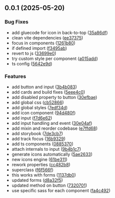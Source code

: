 ## 0.0.1 (2025-05-20)


### Bug Fixes

* add gluecode for icon in back-to-top ([35a86df](https://github.com/astagi/test-wc/commit/35a86dfa7ef9179d76c4d1501aebc3ea601411f0))
* clean vite dependencies ([ee37375](https://github.com/astagi/test-wc/commit/ee3737544e717ebc7d648dc198db20c1fbc8945f))
* focus in components ([1261b80](https://github.com/astagi/test-wc/commit/1261b808b2ec360d05e0f3389801ca9d56047b5c))
* if defined import ([f3495ab](https://github.com/astagi/test-wc/commit/f3495ab44b47d06bdcbfe104ae6e4757eb3dea06))
* revert to js ([33699e0](https://github.com/astagi/test-wc/commit/33699e0797df45be8e570b6f355bf091d936d167))
* try custom style per component ([a015add](https://github.com/astagi/test-wc/commit/a015addf3324b6e54a113527420b787f8c0e5e43))
* ts config ([5642e9d](https://github.com/astagi/test-wc/commit/5642e9d3a38d59e96f874c9787c6746eb8d55396))


### Features

* add button and input ([3b4b083](https://github.com/astagi/test-wc/commit/3b4b08336f8f8afc2c676fd55da8e1676d72a9de))
* add cards and build fixes ([5eee4c0](https://github.com/astagi/test-wc/commit/5eee4c04ee2de48d4458917deffcacc6ce39b458))
* add disabled property to button ([30efbae](https://github.com/astagi/test-wc/commit/30efbae1b2ad3445cc185348d0b6b3471be66bfc))
* add global css ([cb52866](https://github.com/astagi/test-wc/commit/cb52866679c05754fefbd04baa1005dfa6fea387))
* add global styles ([7edf34d](https://github.com/astagi/test-wc/commit/7edf34d9de0b1c2fc417685480209a3ecf49f4ef))
* add icon component ([94d480f](https://github.com/astagi/test-wc/commit/94d480f48e004f5012fb88aa9273e9ca868e842b))
* add input ([f7d6e62](https://github.com/astagi/test-wc/commit/f7d6e626d279f51c9843945c52b9213fe1fdefad))
* add input handling and event ([30e04af](https://github.com/astagi/test-wc/commit/30e04af15b750e265ff7cc3abb613fb52f667c54))
* add mixin and reorder codebase ([e7ffd68](https://github.com/astagi/test-wc/commit/e7ffd68c14fe3678ea134d4e6aaf5ea3cac00cf3))
* add storybook ([7de3cb7](https://github.com/astagi/test-wc/commit/7de3cb782689d1fad738cb938700443e5e556c6b))
* add track focus ([16b9329](https://github.com/astagi/test-wc/commit/16b93298b760a6542fede21d60a96c9cc8f8ae46))
* add ts components ([0885370](https://github.com/astagi/test-wc/commit/08853708e23b62c36a20196d2cfcf86133e19e4b))
* attach internals to input ([9b4b1c7](https://github.com/astagi/test-wc/commit/9b4b1c707e80de0b047caea84224b9479d1289df))
* generate icons automatically ([5ae2633](https://github.com/astagi/test-wc/commit/5ae2633ccbe24205c421b9d6c874a23235a918e4))
* new icons engine ([61be311](https://github.com/astagi/test-wc/commit/61be31181cf7a70e7ab0b03c195905af59a73f8e))
* rework properties ([cc482b8](https://github.com/astagi/test-wc/commit/cc482b87369e80e02e84723021afd1162f9af176))
* superclass ([f6f566f](https://github.com/astagi/test-wc/commit/f6f566fed289f437c49449753d0388eb20d91c06))
* this works with forms ([1137db0](https://github.com/astagi/test-wc/commit/1137db083576f9e8e40e03ed67790a01d1e1715a))
* updated forms ([d8a32f5](https://github.com/astagi/test-wc/commit/d8a32f56fc7de0f1abbd0d822b0dace0f58d17ee))
* updated method on button ([7320701](https://github.com/astagi/test-wc/commit/7320701b73a9c24e5afe35f2e1d209947b2264b2))
* use specific sass for each component ([fa4c492](https://github.com/astagi/test-wc/commit/fa4c49280d16394b76dec66bb4280020f0565a9a))



